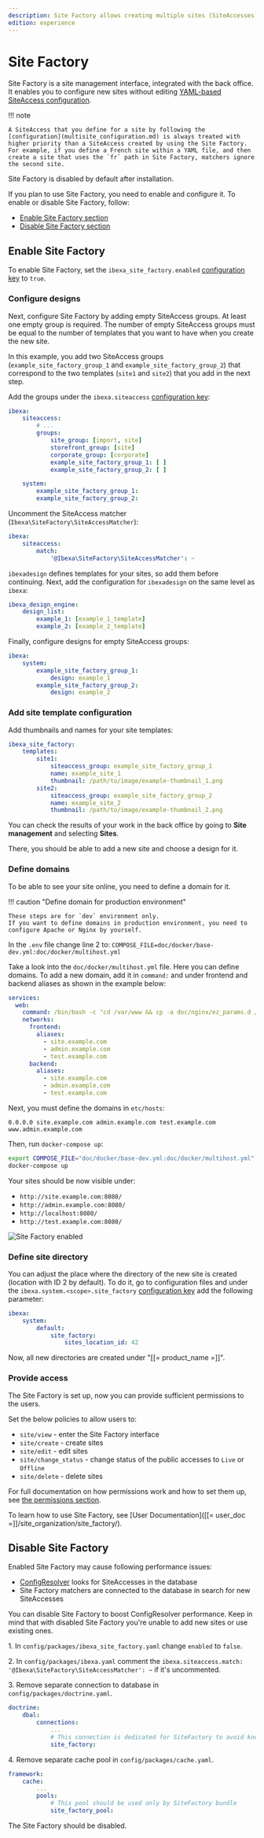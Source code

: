 ```yaml
---
description: Site Factory allows creating multiple sites (SiteAccesses) from the back office.
edition: experience
---
```


# Site Factory

Site Factory is a site management interface, integrated with the back office.
It enables you to configure new sites without editing [YAML-based SiteAccess configuration](multisite_configuration.md).

!!! note

    A SiteAccess that you define for a site by following the [configuration](multisite_configuration.md) is always treated with higher priority than a SiteAccess created by using the Site Factory.
    For example, if you define a French site within a YAML file, and then create a site that uses the `fr` path in Site Factory, matchers ignore the second site.

Site Factory is disabled by default after installation.

If you plan to use Site Factory, you need to enable and configure it.
To enable or disable Site Factory, follow:

- [Enable Site Factory section](#enable-site-factory)
- [Disable Site Factory section](#disable-site-factory)

## Enable Site Factory

To enable Site Factory, set the `ibexa_site_factory.enabled` [configuration key](configuration.md#configuration-files) to `true`.

### Configure designs

Next, configure Site Factory by adding empty SiteAccess groups.
At least one empty group is required.
The number of empty SiteAccess groups must be equal to the number of templates that you want to have when you create the new site.

In this example, you add two SiteAccess groups (`example_site_factory_group_1` and `example_site_factory_group_2`) that correspond to the two templates (`site1` and `site2`) that you add in the next step.

Add the groups under the `ibexa.siteaccess` [configuration key](configuration.md#configuration-files):

``` yaml
ibexa:
    siteaccess:
        # ...
        groups:
            site_group: [import, site]
            storefront_group: [site]
            corporate_group: [corporate]
            example_site_factory_group_1: [ ]
            example_site_factory_group_2: [ ]

    system:
        example_site_factory_group_1:
        example_site_factory_group_2:
```

Uncomment the SiteAccess matcher (`Ibexa\SiteFactory\SiteAccessMatcher`):

``` yaml
ibexa:
    siteaccess:
        match:
            '@Ibexa\SiteFactory\SiteAccessMatcher': ~
```

`ibexadesign` defines templates for your sites, so add them before continuing.
Next, add the configuration for `ibexadesign` on the same level as `ibexa`:

``` yaml
ibexa_design_engine:
    design_list:
        example_1: [example_1_template]
        example_2: [example_2_template]
```

Finally, configure designs for empty SiteAccess groups:

``` yaml
ibexa:
    system:
        example_site_factory_group_1:
            design: example_1
        example_site_factory_group_2:
            design: example_2
```

### Add site template configuration

Add thumbnails and names for your site templates:

```yaml
ibexa_site_factory:
    templates:
        site1:
            siteaccess_group: example_site_factory_group_1
            name: example_site_1
            thumbnail: /path/to/image/example-thumbnail_1.png
        site2:
            siteaccess_group: example_site_factory_group_2
            name: example_site_2
            thumbnail: /path/to/image/example-thumbnail_2.png
```

You can check the results of your work in the back office by going to **Site management** and selecting **Sites**.

There, you should be able to add a new site and choose a design for it.

### Define domains

To be able to see your site online, you need to define a domain for it.

!!! caution "Define domain for production environment"

    These steps are for `dev` environment only.
    If you want to define domains in production environment, you need to configure Apache or Nginx by yourself.

In the `.env` file change line 2 to: `COMPOSE_FILE=doc/docker/base-dev.yml:doc/docker/multihost.yml`

Take a look into the `doc/docker/multihost.yml` file. Here you can define domains.
To add a new domain, add it in `command:` and under frontend and backend aliases as shown in the example below:

```yaml hl_lines="3 6 11"
services:
  web:
    command: /bin/bash -c "cd /var/www && cp -a doc/nginx/ez_params.d /etc/nginx && bin/vhost.sh --host-name=site.example.com --host-alias='admin.example.com test.example.com' --template-file=doc/nginx/vhost.template > /etc/nginx/conf.d/default.conf && nginx -g 'daemon off;'"
    networks:
      frontend:
        aliases:
          - site.example.com
          - admin.example.com
          - test.example.com
      backend:
        aliases:
          - site.example.com
          - admin.example.com
          - test.example.com
```

Next, you must define the domains in `etc/hosts`:

`0.0.0.0 site.example.com admin.example.com test.example.com www.admin.example.com`

Then, run `docker-compose up`:

```bash
export COMPOSE_FILE="doc/docker/base-dev.yml:doc/docker/multihost.yml"
docker-compose up
```

Your sites should be now visible under:

- `http://site.example.com:8080/`
- `http://admin.example.com:8080/`
- `http://localhost:8080/`
- `http://test.example.com:8080/`

![Site Factory enabled](site_factory_site_list.png "Site Factory enabled")

### Define site directory

You can adjust the place where the directory of the new site is created (location with ID 2 by default).
To do it, go to configuration files and under the `ibexa.system.<scope>.site_factory` [configuration key](configuration.md#configuration-files) add the following parameter:

``` yaml
ibexa:
    system:
        default:
            site_factory:
                sites_location_id: 42
```

Now, all new directories are created under "[[= product_name =]]".

### Provide access

The Site Factory is set up, now you can provide sufficient permissions to the users.

Set the below policies to allow users to:

- `site/view` - enter the Site Factory interface
- `site/create` - create sites
- `site/edit` - edit sites
- `site/change_status` - change status of the public accesses to `Live` or `Offline`
- `site/delete` - delete sites

For full documentation on how permissions work and how to set them up, see [the permissions section](permissions.md).

To learn how to use Site Factory, see [User Documentation]([[= user_doc =]]/site_organization/site_factory/).

## Disable Site Factory

Enabled Site Factory may cause following performance issues:

- [ConfigResolver](dynamic_configuration.md#configresolver) looks for SiteAccesses in the database
- Site Factory matchers are connected to the database in search for new SiteAccesses

You can disable Site Factory to boost ConfigResolver performance.
Keep in mind that with disabled Site Factory you're unable to add new sites or use existing ones.

1\. In `config/packages/ibexa_site_factory.yaml` change `enabled` to `false`.

2\. In `config/packages/ibexa.yaml` comment the `ibexa.siteaccess.match: '@Ibexa\SiteFactory\SiteAccessMatcher': ~` if it's uncommented.

3\. Remove separate connection to database in `config/packages/doctrine.yaml`.

``` yaml
doctrine:
    dbal:
        connections:
            ...
            # This connection is dedicated for SiteFactory to avoid known issues
            site_factory:
```

4\. Remove separate cache pool in `config/packages/cache.yaml`.

``` yaml
framework:
    cache:
        ...
        pools:
            # This pool should be used only by SiteFactory bundle
            site_factory_pool:
```

The Site Factory should be disabled.
